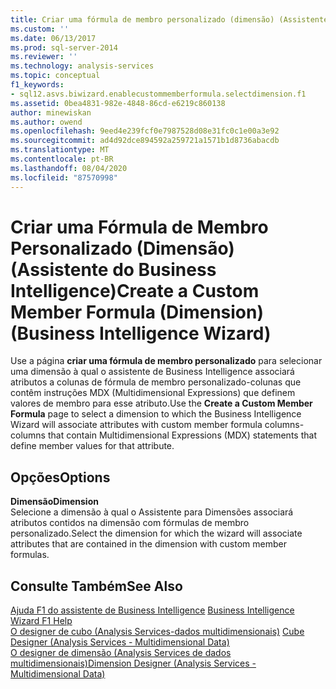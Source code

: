 ```yaml
---
title: Criar uma fórmula de membro personalizado (dimensão) (Assistente de Business Intelligence) | Microsoft Docs
ms.custom: ''
ms.date: 06/13/2017
ms.prod: sql-server-2014
ms.reviewer: ''
ms.technology: analysis-services
ms.topic: conceptual
f1_keywords:
- sql12.asvs.biwizard.enablecustommemberformula.selectdimension.f1
ms.assetid: 0bea4831-982e-4848-86cd-e6219c860138
author: minewiskan
ms.author: owend
ms.openlocfilehash: 9eed4e239fcf0e7987528d08e31fc0c1e00a3e92
ms.sourcegitcommit: ad4d92dce894592a259721a1571b1d8736abacdb
ms.translationtype: MT
ms.contentlocale: pt-BR
ms.lasthandoff: 08/04/2020
ms.locfileid: "87570998"
---
```

# <a name="create-a-custom-member-formula-dimension-business-intelligence-wizard"></a><span data-ttu-id="bc222-102">Criar uma Fórmula de Membro Personalizado (Dimensão) (Assistente do Business Intelligence)</span><span class="sxs-lookup"><span data-stu-id="bc222-102">Create a Custom Member Formula (Dimension) (Business Intelligence Wizard)</span></span>
  <span data-ttu-id="bc222-103">Use a página **criar uma fórmula de membro personalizado** para selecionar uma dimensão à qual o assistente de Business Intelligence associará atributos a colunas de fórmula de membro personalizado-colunas que contêm instruções MDX (Multidimensional Expressions) que definem valores de membro para esse atributo.</span><span class="sxs-lookup"><span data-stu-id="bc222-103">Use the **Create a Custom Member Formula** page to select a dimension to which the Business Intelligence Wizard will associate attributes with custom member formula columns-columns that contain Multidimensional Expressions (MDX) statements that define member values for that attribute.</span></span>  
  
## <a name="options"></a><span data-ttu-id="bc222-104">Opções</span><span class="sxs-lookup"><span data-stu-id="bc222-104">Options</span></span>  
 <span data-ttu-id="bc222-105">**Dimensão**</span><span class="sxs-lookup"><span data-stu-id="bc222-105">**Dimension**</span></span>  
 <span data-ttu-id="bc222-106">Selecione a dimensão à qual o Assistente para Dimensões associará atributos contidos na dimensão com fórmulas de membro personalizado.</span><span class="sxs-lookup"><span data-stu-id="bc222-106">Select the dimension for which the wizard will associate attributes that are contained in the dimension with custom member formulas.</span></span>  
  
## <a name="see-also"></a><span data-ttu-id="bc222-107">Consulte Também</span><span class="sxs-lookup"><span data-stu-id="bc222-107">See Also</span></span>  
 <span data-ttu-id="bc222-108">[Ajuda F1 do assistente de Business Intelligence](business-intelligence-wizard-f1-help.md) </span><span class="sxs-lookup"><span data-stu-id="bc222-108">[Business Intelligence Wizard F1 Help](business-intelligence-wizard-f1-help.md) </span></span>  
 <span data-ttu-id="bc222-109">[O designer de cubo &#40;Analysis Services-dados multidimensionais&#41;](cube-designer-analysis-services-multidimensional-data.md) </span><span class="sxs-lookup"><span data-stu-id="bc222-109">[Cube Designer &#40;Analysis Services - Multidimensional Data&#41;](cube-designer-analysis-services-multidimensional-data.md) </span></span>  
 [<span data-ttu-id="bc222-110">O designer de dimensão &#40;Analysis Services de dados multidimensionais&#41;</span><span class="sxs-lookup"><span data-stu-id="bc222-110">Dimension Designer &#40;Analysis Services - Multidimensional Data&#41;</span></span>](dimension-designer-analysis-services-multidimensional-data.md)  
  
  
